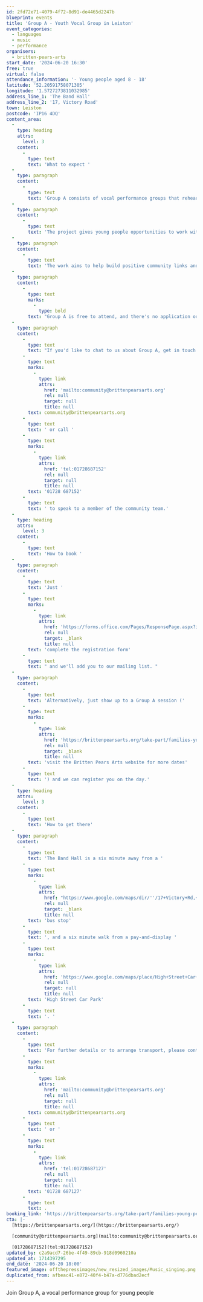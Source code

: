 ```yaml
---
id: 2fd72e71-4079-4f72-8d91-de4465d2247b
blueprint: events
title: 'Group A - Youth Vocal Group in Leiston'
event_categories:
  - languages
  - music
  - performance
organisers:
  - britten-pears-arts
start_date: '2024-06-20 16:30'
free: true
virtual: false
attendance_information: '- Young people aged 8 - 18'
latitude: '52.20591758071305'
longitude: '1.5727273811032985'
address_line_1: 'The Band Hall'
address_line_2: '17, Victory Road'
town: Leiston
postcode: 'IP16 4DQ'
content_area:
  -
    type: heading
    attrs:
      level: 3
    content:
      -
        type: text
        text: 'What to expect '
  -
    type: paragraph
    content:
      -
        type: text
        text: 'Group A consists of vocal performance groups that rehearse and perform throughout the year. '
  -
    type: paragraph
    content:
      -
        type: text
        text: 'The project gives young people opportunities to work with a wide variety of professional musicians and artists, explore a breadth of musical genres and take part in exciting and creative performances, locally and nationally. '
  -
    type: paragraph
    content:
      -
        type: text
        text: 'The work aims to help build positive community links and raise aspirations for young people.'
  -
    type: paragraph
    content:
      -
        type: text
        marks:
          -
            type: bold
        text: "Group A is free to attend, and there's no application or audition process. New members are always welcome!"
  -
    type: paragraph
    content:
      -
        type: text
        text: "If you'd like to chat to us about Group A, get in touch at "
      -
        type: text
        marks:
          -
            type: link
            attrs:
              href: 'mailto:community@brittenpearsarts.org'
              rel: null
              target: null
              title: null
        text: community@brittenpearsarts.org
      -
        type: text
        text: ' or call '
      -
        type: text
        marks:
          -
            type: link
            attrs:
              href: 'tel:01728687152'
              rel: null
              target: null
              title: null
        text: '01728 687152'
      -
        type: text
        text: ' to speak to a member of the community team.'
  -
    type: heading
    attrs:
      level: 3
    content:
      -
        type: text
        text: 'How to book '
  -
    type: paragraph
    content:
      -
        type: text
        text: 'Just '
      -
        type: text
        marks:
          -
            type: link
            attrs:
              href: 'https://forms.office.com/Pages/ResponsePage.aspx?id=ZwbVcF29fUWihMBpJmH1vDiyLdXvLXlIt9ctjhxLUWFUQVlBUU5JNTk0Rlo2NkdMU1QyMlMyUjZOMSQlQCN0PWcuhttps://forms.office.com/Pages/ResponsePage.aspx?id=ZwbVcF29fUWihMBpJmH1vDiyLdXvLXlIt9ctjhxLUWFUQVlBUU5JNTk0Rlo2NkdMU1QyMlMyUjZOMSQlQCN0PWcu'
              rel: null
              target: _blank
              title: null
        text: 'complete the registration form'
      -
        type: text
        text: " and we'll add you to our mailing list. "
  -
    type: paragraph
    content:
      -
        type: text
        text: 'Alternatively, just show up to a Group A session ('
      -
        type: text
        marks:
          -
            type: link
            attrs:
              href: 'https://brittenpearsarts.org/take-part/families-young-people/group-a'
              rel: null
              target: _blank
              title: null
        text: 'visit the Britten Pears Arts website for more dates'
      -
        type: text
        text: ') and we can register you on the day.'
  -
    type: heading
    attrs:
      level: 3
    content:
      -
        type: text
        text: 'How to get there'
  -
    type: paragraph
    content:
      -
        type: text
        text: 'The Band Hall is a six minute away from a '
      -
        type: text
        marks:
          -
            type: link
            attrs:
              href: "https://www.google.com/maps/dir/''/17+Victory+Rd,+Leiston+IP16+4DQ/@52.205635,1.5714698,17.25z/data=!4m14!4m13!1m5!1m1!1s0x47da278d6a90ee4f:0x1c8327c2bac8a9cc!2m2!1d1.574273!2d52.203373!1m5!1m1!1s0x47da278c4b2e0693:0x78182c3470dcf8ec!2m2!1d1.5726813!2d52.205794!3e2?entry=ttu"
              rel: null
              target: _blank
              title: null
        text: 'bus stop'
      -
        type: text
        text: ', and a six minute walk from a pay-and-display '
      -
        type: text
        marks:
          -
            type: link
            attrs:
              href: 'https://www.google.com/maps/place/High+Street+Car+Park/@52.2054471,1.5776241,18.5z/data=!4m6!3m5!1s0x47da279253c8a65b:0xf8b42b783536f8b!8m2!3d52.2050523!4d1.5785802!16s%2Fg%2F11tjbw6g22'
              rel: null
              target: null
              title: null
        text: 'High Street Car Park'
      -
        type: text
        text: '. '
  -
    type: paragraph
    content:
      -
        type: text
        text: 'For further details or to arrange transport, please contact the Community Team on '
      -
        type: text
        marks:
          -
            type: link
            attrs:
              href: 'mailto:community@brittenpearsarts.org'
              rel: null
              target: null
              title: null
        text: community@brittenpearsarts.org
      -
        type: text
        text: ' or '
      -
        type: text
        marks:
          -
            type: link
            attrs:
              href: 'tel:01728687127'
              rel: null
              target: null
              title: null
        text: '01728 687127'
      -
        type: text
        text: .
booking_link: 'https://brittenpearsarts.org/take-part/families-young-people/group-a'
cta: |-
  [https://brittenpearsarts.org/](https://brittenpearsarts.org/)

  [community@brittenpearsarts.org](mailto:community@brittenpearsarts.org)

  [01728687152](tel:01728687152)
updated_by: c2a9acd7-26be-4f49-89cb-918d0960210a
updated_at: 1714397295
end_date: '2024-06-20 18:00'
featured_image: offthepressimages/new_resized_images/Music_singing.png
duplicated_from: afbeac41-e872-40f4-b47a-d776dbad2ecf
---
```

Join Group A, a vocal performance group for young people